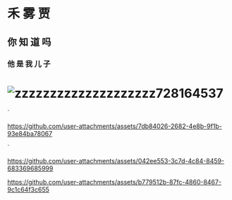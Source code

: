 # **禾    雾    贾**
## 你  知  道  吗
### 他 是 我 儿 子
# ![zzzzzzzzzzzzzzzzzzzz728164537](https://github.com/user-attachments/assets/5fd2fe5e-f758-46e1-b3a8-98b1f64163a2)
`

https://github.com/user-attachments/assets/7db84026-2682-4e8b-9f1b-93e84ba78067

`


https://github.com/user-attachments/assets/042ee553-3c7d-4c84-8459-683369685999


https://github.com/user-attachments/assets/b779512b-87fc-4860-8467-9c1c64f3c655

